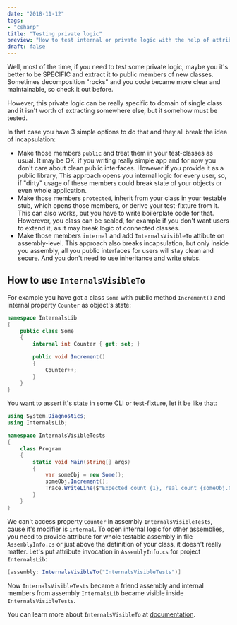 ```yaml
---
date: "2018-11-12"
tags:
- "csharp"
title: "Testing private logic"
preview: "How to test internal or private logic with the help of attribute InternalsVisibleTo"
draft: false
---
```


Well, most of the time, if you need to test some private logic, maybe you it's better to be SPECIFIC and extract it to public members of new classes. Sometimes decomposition "rocks" and you code became more clear and maintainable, so check it out before.

However, this private logic can be really specific to domain of single class and it isn't worth of extracting somewhere else, but it somehow must be tested. 

In that case you have 3 simple options to do that and they all break the idea of incapsulation:
- Make those members `public` and treat them in your test-classes as usual. It may be OK, if you writing really simple app and for now you don't care about clean public interfaces. However if you provide it as a public library, This approach opens you internal logic for every user, so, if "dirty" usage of these members could break state of your objects or even whole application.
- Make those members `protected`, inherit from your class in your testable stub, which opens those members, or derive your test-fixture from it. This can also works, but you have to write boilerplate code for that. Howerever, you class can be sealed, for example if you don't want users to extend it, as it may break logic of connected classes.
- Make those members `internal` and add `InternalsVisibleTo` attibute on assembly-level. This approach also breaks incapsulation, but only inside you assembly, all you public interfaces for users will stay clean and secure. And you don't need to use inheritance and write stubs.

## How to use `InternalsVisibleTo`

For example you have got a class `Some` with public method `Increment()` and internal property `Counter` as object's state:
```csharp
namespace InternalsLib
{
    public class Some
    {
        internal int Counter { get; set; }

        public void Increment()
        {
            Counter++;
        }
    }
}
```

You want to assert it's state in some CLI or test-fixture, let it be like that:
```csharp
using System.Diagnostics;
using InternalsLib;

namespace InternalsVisibleTests
{
    class Program
    {
        static void Main(string[] args)
        {
            var someObj = new Some();
            someObj.Increment();
            Trace.WriteLine($"Expected count {1}, real count {someObj.Counter}");
        }
    }
}
```

We can't access property `Counter` in assembly `InternalsVisibleTests`, cause it's modifier is `internal`. To open internal logic for other assemblies, you need to provide attribute for whole testable assembly in file `AssemblyInfo.cs` or just above the definition of your class, it doesn't really matter.
Let's put attribute invocation in `AssemblyInfo.cs` for project `InternalsLib`:
```csharp
[assembly: InternalsVisibleTo("InternalsVisibleTests")]
```

Now `InternalsVisibleTests` became a friend assembly and internal members from assembly `InternalsLib` became visible inside `InternalsVisibleTests`.

You can learn more about `InternalsVisibleTo` at [documentation](https://docs.microsoft.com/en-us/dotnet/api/system.runtime.compilerservices.internalsvisibletoattribute).